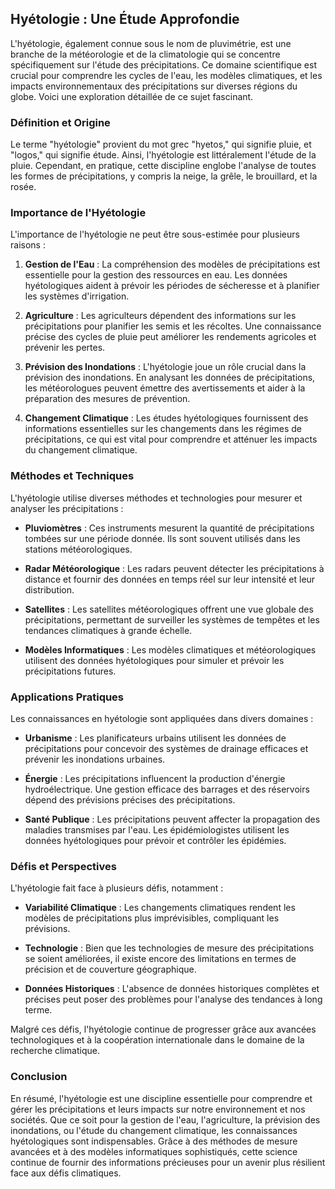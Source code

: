 ## Hyétologie : Une Étude Approfondie

L'hyétologie, également connue sous le nom de pluvimétrie, est une branche de la météorologie et de la climatologie qui se concentre spécifiquement sur l'étude des précipitations. Ce domaine scientifique est crucial pour comprendre les cycles de l'eau, les modèles climatiques, et les impacts environnementaux des précipitations sur diverses régions du globe. Voici une exploration détaillée de ce sujet fascinant.

### Définition et Origine

Le terme "hyétologie" provient du mot grec "hyetos," qui signifie pluie, et "logos," qui signifie étude. Ainsi, l'hyétologie est littéralement l'étude de la pluie. Cependant, en pratique, cette discipline englobe l'analyse de toutes les formes de précipitations, y compris la neige, la grêle, le brouillard, et la rosée.

### Importance de l'Hyétologie

L'importance de l'hyétologie ne peut être sous-estimée pour plusieurs raisons :

1. **Gestion de l'Eau** : La compréhension des modèles de précipitations est essentielle pour la gestion des ressources en eau. Les données hyétologiques aident à prévoir les périodes de sécheresse et à planifier les systèmes d'irrigation.

2. **Agriculture** : Les agriculteurs dépendent des informations sur les précipitations pour planifier les semis et les récoltes. Une connaissance précise des cycles de pluie peut améliorer les rendements agricoles et prévenir les pertes.

3. **Prévision des Inondations** : L'hyétologie joue un rôle crucial dans la prévision des inondations. En analysant les données de précipitations, les météorologues peuvent émettre des avertissements et aider à la préparation des mesures de prévention.

4. **Changement Climatique** : Les études hyétologiques fournissent des informations essentielles sur les changements dans les régimes de précipitations, ce qui est vital pour comprendre et atténuer les impacts du changement climatique.

### Méthodes et Techniques

L'hyétologie utilise diverses méthodes et technologies pour mesurer et analyser les précipitations :

- **Pluviomètres** : Ces instruments mesurent la quantité de précipitations tombées sur une période donnée. Ils sont souvent utilisés dans les stations météorologiques.

- **Radar Météorologique** : Les radars peuvent détecter les précipitations à distance et fournir des données en temps réel sur leur intensité et leur distribution.

- **Satellites** : Les satellites météorologiques offrent une vue globale des précipitations, permettant de surveiller les systèmes de tempêtes et les tendances climatiques à grande échelle.

- **Modèles Informatiques** : Les modèles climatiques et météorologiques utilisent des données hyétologiques pour simuler et prévoir les précipitations futures.

### Applications Pratiques

Les connaissances en hyétologie sont appliquées dans divers domaines :

- **Urbanisme** : Les planificateurs urbains utilisent les données de précipitations pour concevoir des systèmes de drainage efficaces et prévenir les inondations urbaines.

- **Énergie** : Les précipitations influencent la production d'énergie hydroélectrique. Une gestion efficace des barrages et des réservoirs dépend des prévisions précises des précipitations.

- **Santé Publique** : Les précipitations peuvent affecter la propagation des maladies transmises par l'eau. Les épidémiologistes utilisent les données hyétologiques pour prévoir et contrôler les épidémies.

### Défis et Perspectives

L'hyétologie fait face à plusieurs défis, notamment :

- **Variabilité Climatique** : Les changements climatiques rendent les modèles de précipitations plus imprévisibles, compliquant les prévisions.

- **Technologie** : Bien que les technologies de mesure des précipitations se soient améliorées, il existe encore des limitations en termes de précision et de couverture géographique.

- **Données Historiques** : L'absence de données historiques complètes et précises peut poser des problèmes pour l'analyse des tendances à long terme.

Malgré ces défis, l'hyétologie continue de progresser grâce aux avancées technologiques et à la coopération internationale dans le domaine de la recherche climatique.

### Conclusion

En résumé, l'hyétologie est une discipline essentielle pour comprendre et gérer les précipitations et leurs impacts sur notre environnement et nos sociétés. Que ce soit pour la gestion de l'eau, l'agriculture, la prévision des inondations, ou l'étude du changement climatique, les connaissances hyétologiques sont indispensables. Grâce à des méthodes de mesure avancées et à des modèles informatiques sophistiqués, cette science continue de fournir des informations précieuses pour un avenir plus résilient face aux défis climatiques.